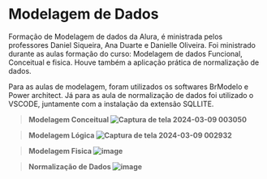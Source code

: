 # Modelagem de Dados
<p>Formação de Modelagem de dados da Alura, é ministrada pelos professores Daniel Siqueira, Ana Duarte e Danielle Oliveira. Foi ministrado durante as aulas formação do curso: Modelagem de dados Funcional, Conceitual e fisica. Houve também a aplicação prática de normalização de dados. </p>

<p>Para as aulas de modelagem, foram utilizados os softwares BrModelo e Power architect. Já para as aula de normalização de dados foi utilizado o VSCODE, juntamente com a instalação da extensão SQLLITE.</p>
 

> <b> Modelagem Conceitual <b>
![Captura de tela 2024-03-09 003050](https://github.com/brenoabdala/Modelagem-de-Dados/assets/87103457/40aa0aba-8afc-4ada-aeb8-03fbd81caa65)


> <b> Modelagem Lógica <b>
![Captura de tela 2024-03-09 002932](https://github.com/brenoabdala/Modelagem-de-Dados/assets/87103457/f5bb9b26-6a35-421e-89c1-c7760929f182)


> <b> Modelagem Fisica<b>
![image](https://github.com/brenoabdala/Modelagem-de-Dados/assets/87103457/5876534c-259c-4d1e-a11e-852fc917beef)

> <b> Normalização de Dados <b>
![image](https://github.com/brenoabdala/Modelagem-de-Dados/assets/87103457/17b09aa0-c68e-48c9-a6ed-ab5a02fbdad2)
